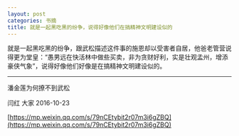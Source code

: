 ```yaml
---
layout: post
categories: 书摘
title: 就是一起黑吃黑的纷争，说得好像他们在搞精神文明建设似的
---
```


就是一起黑吃黑的纷争，跟武松描述这件事的施恩却以受害者自居，他爸老管营说得更为堂皇：“愚男远在快活林中做些买卖，非为贪财好利，实是壮观孟州，增添豪侠气象”，说得好像他们好像是在搞精神文明建设似的。

---

潘金莲为何撩不到武松

闫红  大家  2016-10-23

[https://mp.weixin.qq.com/s/79nCEtybit2r07m3i6gZBQ](https://mp.weixin.qq.com/s/79nCEtybit2r07m3i6gZBQ)